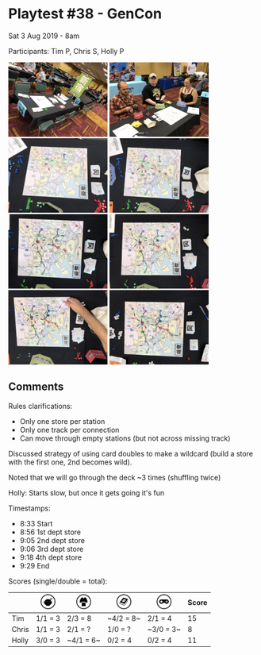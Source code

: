 # Playtest #38 - GenCon

Sat 3 Aug 2019 - 8am

Participants: Tim P, Chris S, Holly P

<img src="images/pt38/pt38-1884.jpg" height="150px"/> <img src="images/pt38/pt38-1885.jpg" height="150px"/> <img src="images/pt38/pt38-1886.jpg" height="150px"/> <img src="images/pt38/pt38-1887.jpg" height="150px"/> <img src="images/pt38/pt38-1888.jpg" height="150px"/> <img src="images/pt38/pt38-1889.jpg" height="150px"/> <img src="images/pt38/pt38-1890.jpg" height="150px"/> <img src="images/pt38/pt38-1891.jpg" height="150px"/> 

## Comments

Rules clarifications:

* Only one store per station
* Only one track per connection
* Can move through empty stations (but not across missing track)

Discussed strategy of using card doubles to make a wildcard (build a store with the first one, 2nd becomes wild).

Noted that we will go through the deck ~3 times (shuffling twice)

Holly: Starts slow, but once it gets going it's fun

Timestamps:

* 8:33 Start
* 8:56 1st dept store
* 9:05 2nd dept store
* 9:06 3rd dept store
* 9:18 4th dept store
* 9:29 End

Scores (single/double = total):

|         |  <img src="../components/customers/food.png" height="30px"/>  |  <img src="../components/customers/clothing.png" height="30px"/>  |  <img src="../components/customers/books.png" height="30px"/>  |  <img src="../components/customers/electronics.png" height="30px"/>  | Score |
| ------- | --- | --- | --- | --- | --- |
| Tim     | 1/1 = 3 | 2/3 = 8 |~4/2 = 8~| 2/1 = 4  | 15 |
| Chris   | 1/1 = 3 | 2/1 = ? | 1/0 = ? |~3/0 = 3~ |  8 |
| Holly   | 3/0 = 3 |~4/1 = 6~| 0/2 = 4 | 0/2 = 4  | 11 |
